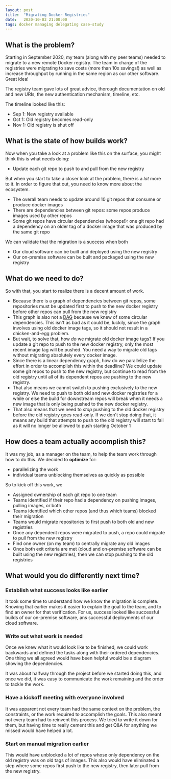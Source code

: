 ```yaml
---
layout: post
title:  "Migrating Docker Registries"
date:   2020-10-03 21:00:00
tags: docker managing delegating case-study
---
```


## What is the problem?

Starting in September 2020, my team (along with my peer teams) needed to migrate to a new remote Docker registry.
The team in charge of the registries were migrating to save costs (more than 10x savings!)
as well as increase throughput by running in the same region as our other software.
Great idea!

The registry team gave lots of great advice, thorough documentation on old and new URIs,
the new authentication mechanism, timeline, etc.

The timeline looked like this:
* Sep 1: New registry available
* Oct 1: Old registry becomes read-only
* Nov 1: Old registry is shut off

## What is the state of how builds work?

Now when you take a look at a problem like this on the surface, you might think this is what needs doing:
* Update each git repo to push to and pull from the new registry

But when you start to take a closer look at the problem, there is a _lot_ more to it.
In order to figure that out, you need to know more about the ecosystem.
* The overall team needs to update around 10 git repos that consume or produce docker images
* There are dependencies between git repos: some repos produce images used by other repos
* Some git repos have circular dependencies (whoops!):
one git repo had a dependency on an older tag of a docker image that was produced by the same git repo

We can validate that the migration is a success when both
* Our cloud software can be built and deployed using the new registry
* Our on-premise software can be built and packaged using the new registry

## What do we need to do?

So with that, you start to realize there is a decent amount of work.
* Because there is a graph of dependencies between git repos,
some repositories must be updated first to push to the new docker registry before other repos can pull from the new registry
* This graph is also not a [DAG](https://en.wikipedia.org/wiki/Directed_acyclic_graph) because we knew of some circular dependencies.
This isn't as bad as it could be, luckily, since the graph involves using old docker image tags,
so it should not result in a chicken-and-egg problem.
* But wait, to solve that, how _do_ we migrate old docker image tags?
If you update a git repo to push to the new docker registry, only the most recent image tag will be pushed.
You need a way to migrate old tags without migrating absolutely every docker image.
* Since there is a linear dependency graph,
how do we parallelize the effort in order to accomplish this within the deadline?
We could update some git repos to push to the new registry,
but continue to read from the old registry until all of its dependent repos are pushing to the new registry.
* That also means we cannot switch to pushing exclusively to the new registry.
We need to push to both old and new docker registries for a while or else
the build for downstream repos will break when it needs a new image that is only being pushed to the new docker registry.
* That also means that we need to _stop_ pushing to the old docker registry before the old registry goes read-only.
If we don't stop doing that, it means any build that attempts to push to the old registry will start to
fail as it will no longer be allowed to push starting October 1

## How does a team actually accomplish this?

It was my job, as a manager on the team, to help the team work through how to do this.
We decided to **optimize** for:
* parallelizing the work
* individual teams unblocking themselves as quickly as possible

So to kick off this work, we
* Assigned ownership of each git repo to one team
* Teams identified if their repo had a dependency on pushing images, pulling images, or both
* Teams identified which other repos (and thus which teams) blocked their migration
* Teams would migrate repositories to first push to both old and new registries
* Once any dependent repos were migrated to push, a repo could migrate to pull from the new registry
* Find one owner (on my team) to centrally migrate any old images
* Once both exit criteria are met (cloud and on-premise software can be built using the new registries),
then we can stop pushing to the old registries

## What would you do differently next time?

### Establish what success looks like earlier

It took some time to understand how we know the migration is complete.
Knowing that earlier makes it easier to explain the goal to the team,
and to find an owner for that verification.
For us, success looked like successful builds of our on-premise software,
ans successful deployments of our cloud software.

### Write out what work is needed

Once we knew what it would look like to be finished,
we could work backwards and defined the tasks along with their ordered dependencies.
One thing we all agreed would have been helpful would be a diagram showing the dependencies.

It was about halfway through the project before we started doing this,
and once we did, it was easy to communicate the work remaining and the order to tackle the work.

### Have a kickoff meeting with everyone involved

It was apparent not every team had the same context on the problem,
the constraints, or the work required to accomplish the goals.
This also meant not every team had to reinvent this process.  We tried to write it down for them,
but having time to really cement this and get Q&A for anything we missed would have helped a lot.

### Start on manual migration earlier

This would have unblocked a lot of repos whose only dependency on the old registry was on old tags of images.
This also would have eliminated a step where some repos first push to the new registry,
then later pull from the new registry.
